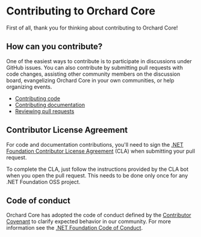 # Contributing to Orchard Core

First of all, thank you for thinking about contributing to Orchard Core!

## How can you contribute?

One of the easiest ways to contribute is to participate in discussions under GitHub issues. You can also contribute by submitting pull requests with code changes, assisting other community members on the discussion board, evangelizing Orchard Core in your own communities, or help organizing events.

- [Contributing code](contributing-code.md)
- [Contributing documentation](contributing-documentation.md)
- [Reviewing pull requests](docs/topics/contributing/reviewing-pull-requests.md)

## Contributor License Agreement

For code and documentation contributions, you'll need to sign the [.NET Foundation Contributor License Agreement](https://cla.dotnetfoundation.org/) (CLA) when submitting your pull request.

To complete the CLA, just follow the instructions provided by the CLA bot when you open the pull request. This needs to be done only once for any .NET Foundation OSS project.

## Code of conduct

Orchard Core has adopted the code of conduct defined by the [Contributor Covenant](http://contributor-covenant.org/) to clarify expected behavior in our community. For more information see the [.NET Foundation Code of Conduct](http://www.dotnetfoundation.org/code-of-conduct).